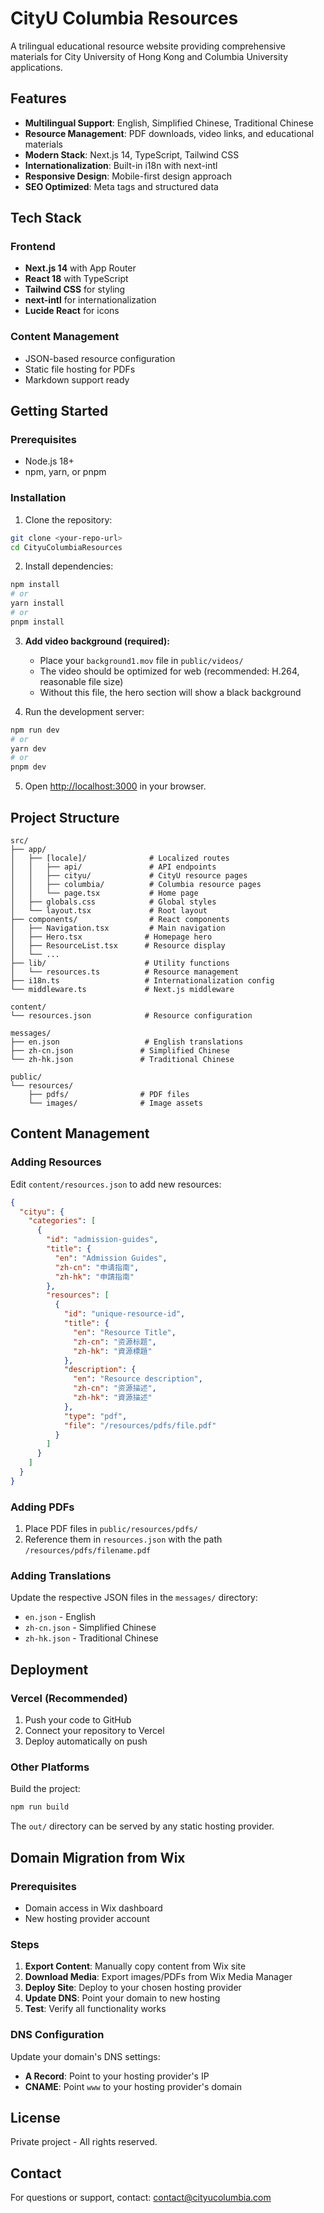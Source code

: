 # CityU Columbia Resources

A trilingual educational resource website providing comprehensive materials for City University of Hong Kong and Columbia University applications.

## Features

- **Multilingual Support**: English, Simplified Chinese, Traditional Chinese
- **Resource Management**: PDF downloads, video links, and educational materials
- **Modern Stack**: Next.js 14, TypeScript, Tailwind CSS
- **Internationalization**: Built-in i18n with next-intl
- **Responsive Design**: Mobile-first design approach
- **SEO Optimized**: Meta tags and structured data

## Tech Stack

### Frontend
- **Next.js 14** with App Router
- **React 18** with TypeScript
- **Tailwind CSS** for styling
- **next-intl** for internationalization
- **Lucide React** for icons

### Content Management
- JSON-based resource configuration
- Static file hosting for PDFs
- Markdown support ready

## Getting Started

### Prerequisites

- Node.js 18+ 
- npm, yarn, or pnpm

### Installation

1. Clone the repository:
```bash
git clone <your-repo-url>
cd CityuColumbiaResources
```

2. Install dependencies:
```bash
npm install
# or
yarn install
# or
pnpm install
```

3. **Add video background (required):**
   - Place your `background1.mov` file in `public/videos/`
   - The video should be optimized for web (recommended: H.264, reasonable file size)
   - Without this file, the hero section will show a black background

4. Run the development server:
```bash
npm run dev
# or
yarn dev
# or
pnpm dev
```

5. Open [http://localhost:3000](http://localhost:3000) in your browser.

## Project Structure

```
src/
├── app/
│   ├── [locale]/              # Localized routes
│   │   ├── api/               # API endpoints
│   │   ├── cityu/             # CityU resource pages
│   │   ├── columbia/          # Columbia resource pages
│   │   └── page.tsx           # Home page
│   ├── globals.css            # Global styles
│   └── layout.tsx             # Root layout
├── components/                # React components
│   ├── Navigation.tsx         # Main navigation
│   ├── Hero.tsx              # Homepage hero
│   ├── ResourceList.tsx      # Resource display
│   └── ...
├── lib/                      # Utility functions
│   └── resources.ts          # Resource management
├── i18n.ts                   # Internationalization config
└── middleware.ts             # Next.js middleware

content/
└── resources.json            # Resource configuration

messages/
├── en.json                   # English translations
├── zh-cn.json               # Simplified Chinese
└── zh-hk.json               # Traditional Chinese

public/
└── resources/
    ├── pdfs/                # PDF files
    └── images/              # Image assets
```

## Content Management

### Adding Resources

Edit `content/resources.json` to add new resources:

```json
{
  "cityu": {
    "categories": [
      {
        "id": "admission-guides",
        "title": {
          "en": "Admission Guides",
          "zh-cn": "申请指南",
          "zh-hk": "申請指南"
        },
        "resources": [
          {
            "id": "unique-resource-id",
            "title": {
              "en": "Resource Title",
              "zh-cn": "资源标题",
              "zh-hk": "資源標題"
            },
            "description": {
              "en": "Resource description",
              "zh-cn": "资源描述",
              "zh-hk": "資源描述"
            },
            "type": "pdf",
            "file": "/resources/pdfs/file.pdf"
          }
        ]
      }
    ]
  }
}
```

### Adding PDFs

1. Place PDF files in `public/resources/pdfs/`
2. Reference them in `resources.json` with the path `/resources/pdfs/filename.pdf`

### Adding Translations

Update the respective JSON files in the `messages/` directory:
- `en.json` - English
- `zh-cn.json` - Simplified Chinese  
- `zh-hk.json` - Traditional Chinese

## Deployment

### Vercel (Recommended)

1. Push your code to GitHub
2. Connect your repository to Vercel
3. Deploy automatically on push

### Other Platforms

Build the project:
```bash
npm run build
```

The `out/` directory can be served by any static hosting provider.

## Domain Migration from Wix

### Prerequisites
- Domain access in Wix dashboard
- New hosting provider account

### Steps

1. **Export Content**: Manually copy content from Wix site
2. **Download Media**: Export images/PDFs from Wix Media Manager
3. **Deploy Site**: Deploy to your chosen hosting provider
4. **Update DNS**: Point your domain to new hosting
5. **Test**: Verify all functionality works

### DNS Configuration

Update your domain's DNS settings:
- **A Record**: Point to your hosting provider's IP
- **CNAME**: Point `www` to your hosting provider's domain

## License

Private project - All rights reserved.

## Contact

For questions or support, contact: contact@cityucolumbia.com